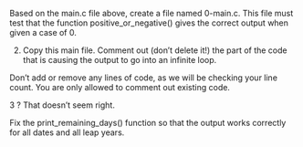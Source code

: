 Based on the main.c file above, create a file named 0-main.c. This file must test that the function positive_or_negative() gives the correct output when given a case of 0.

2. Copy this main file. Comment out (don’t delete it!) the part of the code that is causing the output to go into an infinite loop.

Don’t add or remove any lines of code, as we will be checking your line count. You are only allowed to comment out existing code.

3 ? That doesn’t seem right.

Fix the print_remaining_days() function so that the output works correctly for all dates and all leap years.